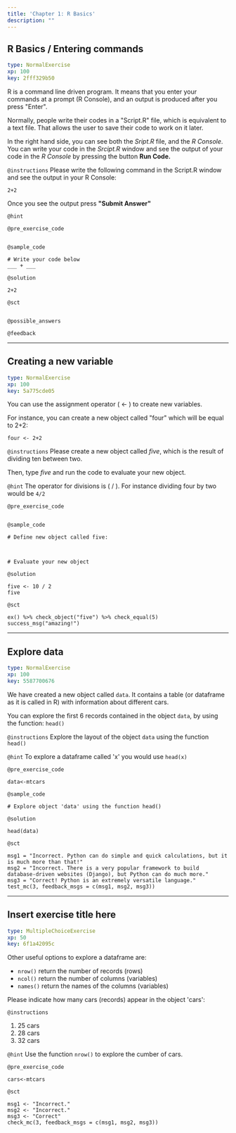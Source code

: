 ```yaml
---
title: 'Chapter 1: R Basics'
description: ""
---
```


## R Basics / Entering commands

```yaml
type: NormalExercise 
xp: 100 
key: 2fff329b50   
```


R is a command line driven program. It means that you enter your commands at a prompt (R Console), and an output is produced after you press "Enter".

Normally, people write their codes in a "Script.R" file, which is equivalent to a text file. That allows the user to save their code to work on it later.  

In the right hand side, you can see both the _Sript.R_ file, and the _R Console_. You can write your code in the _Srcipt.R_ window and see the output of your code in the _R Console_ by pressing the button **Run Code.**


`@instructions`
Please write the following command in the Script.R window and see the output in your R Console:

`` 2+2 ``

Once you see the output press **"Submit Answer"**

`@hint`


`@pre_exercise_code`

```{r}

```


`@sample_code`

```{r}
# Write your code below
___ + ___
```


`@solution`

```{r}
2+2
```


`@sct`

```{r}

```


`@possible_answers`


`@feedback`


---

## Creating a new variable

```yaml
type: NormalExercise 
xp: 100 
key: 5a775cde05   
```


You can use the assignment operator ( <- ) to create new variables.

For instance, you can create a new object called "four" which will be equal to 2+2:

`four <- 2+2`


`@instructions`
Please create a new object called _five_, which is the result of dividing ten between two.

Then, type _five_ and run the code to evaluate your new object.

`@hint`
The operator for divisions is ( / ). For instance dividing four by two would be `4/2`

`@pre_exercise_code`

```{r}

```


`@sample_code`

```{r}
# Define new object called five:



# Evaluate your new object
```


`@solution`

```{r}
five <- 10 / 2
five
```


`@sct`

```{r}
ex() %>% check_object("five") %>% check_equal(5)
success_msg("amazing!")
```


---

## Explore data

```yaml
type: NormalExercise 
xp: 100 
key: 5587700676   
```


We have created a new object called `data`. It contains a table (or dataframe as it is called in R) with information about different cars.

You can explore the first 6 records contained in the object `data`, by using the function:
`head()`


`@instructions`
Explore the layout of the object `data` using the function `head()`

`@hint`
To explore a dataframe called 'x' you would use `head(x)`

`@pre_exercise_code`

```{r}
data<-mtcars
```


`@sample_code`

```{r}
# Explore object 'data' using the function head()
```


`@solution`

```{r}
head(data)
```


`@sct`

```{r}
msg1 = "Incorrect. Python can do simple and quick calculations, but it is much more than that!"
msg2 = "Incorrect. There is a very popular framework to build database-driven websites (Django), but Python can do much more."
msg3 = "Correct! Python is an extremely versatile language."
test_mc(3, feedback_msgs = c(msg1, msg2, msg3))
```


---

## Insert exercise title here

```yaml
type: MultipleChoiceExercise 
xp: 50 
key: 6f1a42095c   
```


Other useful options to explore a dataframe are:

- `nrow()`  return the number of records (rows)
- `ncol()`  return the number of columns (variables)
- `names()` return the names of the columns (variables) 

Please indicate how many cars (records) appear in the object 'cars':


`@instructions`
1. 25 cars
2. 28 cars
3. 32 cars

`@hint`
Use the function `nrow()` to explore the cumber of cars.

`@pre_exercise_code`

```{r}
cars<-mtcars
```


`@sct`

```{r}
msg1 <- "Incorrect." 
msg2 <- "Incorrect."
msg3 <- "Correct"
check_mc(3, feedback_msgs = c(msg1, msg2, msg3))

```


